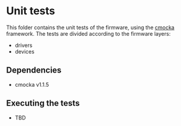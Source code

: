 # Unit tests

This folder contains the unit tests of the firmware, using the [cmocka](https://cmocka.org/) framework. The tests are divided according to the firmware layers:

* drivers
* devices

## Dependencies

* cmocka v1.1.5

## Executing the tests

* TBD
